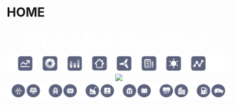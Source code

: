 
# HOME


<!--|<p><b><font size = "300" face="arial" color="black">DECADA PLAYBOOK</b></font></p> |
|:---------------------------------------------------------------------------:| -->

<center><font size ="80" color="white"><bold>DECADA PlayBook</bold></font></center>


<div align=center>
<img width="900" src="./images/TOPBAR.png"/>
</div>
<div align=center>
<img width="900" src="./images/decada_home.png"/>
</div>

<div align=center>
<img width="900" src="./images/BOTTOMBAR.png"/>
</DIV>
<DIV>
<!--
//<img width="237" src="./images/city.png"/>
//<img width="237" src="./images/industry2.png"/>
<img width="237" src="./images/mobility.png"/>
<img width="237" src="./images/city.png"/>
<img width="237" src="./images/energy.png"/>
<img width="237" src="./images/BUILDING.png"/>
</div> -->

<!--
//<img width="237" src="./images/city.png"/>
//<img width="237" src="./images/industry2.png"/>
<img width="237" src="./images/mobility.png"/>
-->